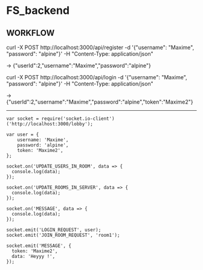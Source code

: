 # FS_backend

## WORKFLOW

curl -X POST http://localhost:3000/api/register -d '{"username": "Maxime", "password": "alpine"}' -H "Content-Type: application/json"

-> {"userId":2,"username":"Maxime","password":"alpine"}

curl -X POST http://localhost:3000/api/login -d '{"username": "Maxime", "password": "alpine"}' -H "Content-Type: application/json"

-> {"userId":2,"username":"Maxime","password":"alpine","token":"Maxime2"}

---

```
var socket = require('socket.io-client')('http://localhost:3000/lobby');

var user = {
    username: 'Maxime',
    password: 'alpine',
    token: 'Maxime2',
};

socket.on('UPDATE_USERS_IN_ROOM', data => {
  console.log(data);
});

socket.on('UPDATE_ROOMS_IN_SERVER', data => {
  console.log(data);
});

socket.on('MESSAGE', data => {
  console.log(data);
});

socket.emit('LOGIN_REQUEST', user);
socket.emit('JOIN_ROOM_REQUEST', 'room1');

socket.emit('MESSAGE', {
  token: 'Maxime2',
  data: 'Heyyy !',
});
```
